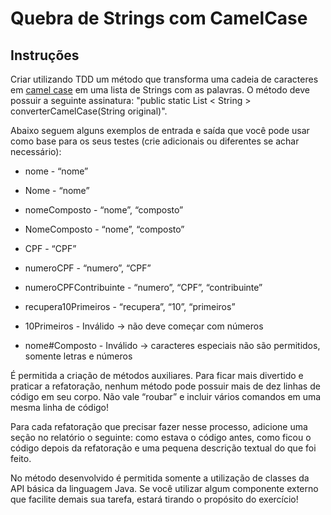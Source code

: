 # Quebra de Strings com CamelCase

## Instruções

Criar utilizando TDD um método que transforma uma cadeia de caracteres em [camel case](https://pt.wikipedia.org/wiki/CamelCase) em uma lista de Strings com as palavras. O método deve possuir a seguinte assinatura: "public static List < String > converterCamelCase(String original)".

Abaixo seguem alguns exemplos de entrada e saída que você pode usar como base para os seus testes (crie adicionais ou diferentes se achar necessário):

- nome - “nome” 

- Nome - “nome” 

- nomeComposto - “nome”, “composto” 

- NomeComposto - “nome”, “composto” 

- CPF - “CPF” 

- numeroCPF - “numero”, “CPF” 

- numeroCPFContribuinte - “numero”, “CPF”, “contribuinte” 

- recupera10Primeiros - “recupera”, “10”, “primeiros” 

- 10Primeiros - Inválido → não deve começar com números 

- nome#Composto - Inválido → caracteres especiais não são permitidos, somente letras e números

É permitida a criação de métodos auxiliares. Para ficar mais divertido e praticar a refatoração, nenhum método pode possuir mais de dez linhas de código em seu corpo. Não vale “roubar” e incluir vários comandos em uma mesma linha de código!

Para cada refatoração que precisar fazer nesse processo, adicione uma seção no relatório o seguinte: como estava o código antes, como ficou o código depois da refatoração e uma pequena descrição textual do que foi feito.

No método desenvolvido é permitida somente a utilização de classes da API básica da linguagem Java. Se você utilizar algum componente externo que facilite demais sua tarefa, estará tirando o propósito do exercício!